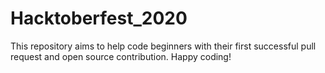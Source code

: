 # Hacktoberfest_2020
This repository aims to help code beginners with their first successful pull request and open source contribution. Happy coding!
